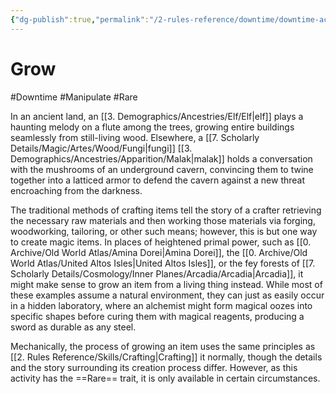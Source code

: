 ```yaml
---
{"dg-publish":true,"permalink":"/2-rules-reference/downtime/downtime-activities/craft/grow/","noteIcon":""}
---
```


# Grow
#Downtime #Manipulate #Rare

In an ancient land, an [[3. Demographics/Ancestries/Elf/Elf\|elf]] plays a haunting melody on a flute among the trees, growing entire buildings seamlessly from still-living wood. Elsewhere, a [[7. Scholarly Details/Magic/Artes/Wood/Fungi\|fungi]] [[3. Demographics/Ancestries/Apparition/Malak\|malak]] holds a conversation with the mushrooms of an underground cavern, convincing them to twine together into a latticed armor to defend the cavern against a new threat encroaching from the darkness. 

The traditional methods of crafting items tell the story of a crafter retrieving the necessary raw materials and then working those materials via forging, woodworking, tailoring, or other such means; however, this is but one way to create magic items. In places of heightened primal power, such as [[0. Archive/Old World Atlas/Amina Dorei\|Amina Dorei]], the [[0. Archive/Old World Atlas/United Altos Isles\|United Altos Isles]], or the fey forests of [[7. Scholarly Details/Cosmology/Inner Planes/Arcadia/Arcadia\|Arcadia]], it might make sense to grow an item from a living thing instead. While most of these examples assume a natural environment, they can just as easily occur in a hidden laboratory, where an alchemist might form magical oozes into specific shapes before curing them with magical reagents, producing a sword as durable as any steel. 

Mechanically, the process of growing an item uses the same principles as [[2. Rules Reference/Skills/Crafting\|Crafting]] it normally, though the details and the story surrounding its creation process differ. However, as this activity has the ==Rare== trait, it is only available in certain circumstances. 
